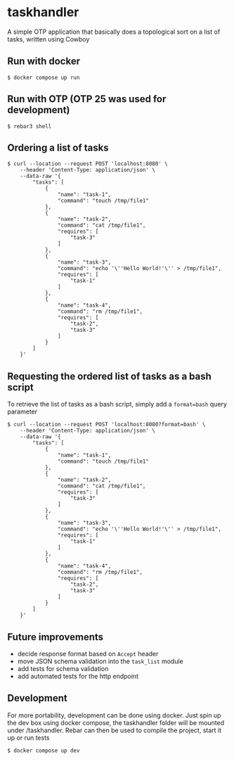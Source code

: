 taskhandler
=====

A simple OTP application that basically does a topological sort on a list of tasks, written using Cowboy

Run with docker
-----

    $ docker compose up run

Run with OTP (OTP 25 was used for development)
-----

    $ rebar3 shell


Ordering a list of tasks
-----

    $ curl --location --request POST 'localhost:8080' \
        --header 'Content-Type: application/json' \
        --data-raw '{
            "tasks": [
                {
                    "name": "task-1",
                    "command": "touch /tmp/file1"
                },
                {
                    "name": "task-2",
                    "command": "cat /tmp/file1",
                    "requires": [
                        "task-3"
                    ]
                },
                {
                    "name": "task-3",
                    "command": "echo '\''Hello World!'\'' > /tmp/file1",
                    "requires": [
                        "task-1"
                    ]
                },
                {
                    "name": "task-4",
                    "command": "rm /tmp/file1",
                    "requires": [
                        "task-2",
                        "task-3"
                    ]
                }
            ]
        }'

Requesting the ordered list of tasks as a bash script
-----

To retrieve the list of tasks as a bash script, simply add a `format=bash` query parameter

    $ curl --location --request POST 'localhost:8080?format=bash' \
        --header 'Content-Type: application/json' \
        --data-raw '{
            "tasks": [
                {
                    "name": "task-1",
                    "command": "touch /tmp/file1"
                },
                {
                    "name": "task-2",
                    "command": "cat /tmp/file1",
                    "requires": [
                        "task-3"
                    ]
                },
                {
                    "name": "task-3",
                    "command": "echo '\''Hello World!'\'' > /tmp/file1",
                    "requires": [
                        "task-1"
                    ]
                },
                {
                    "name": "task-4",
                    "command": "rm /tmp/file1",
                    "requires": [
                        "task-2",
                        "task-3"
                    ]
                }
            ]
        }'

Future improvements
-----

- decide response format based on `Accept` header
- move JSON schema validation into the `task_list` module
- add tests for schema validation
- add automated tests for the http endpoint

Development
-----

For more portability, development can be done using docker. Just spin up the dev box using docker compose, the taskhandler folder
will be mounted under /taskhandler. Rebar can then be used to compile the project, start it up or run tests

    $ docker compose up dev